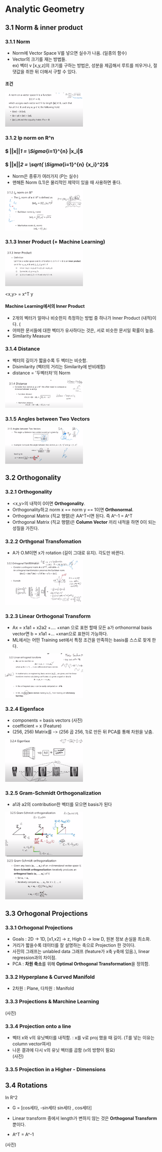 # Analytic Geometry  

## 3.1 Norm & inner product  

### 3.1.1 Norm  
- Norm에 Vector Space V를 넣으면 실수가 나옴. (일종의 함수)  
- Vector의 크기를 재는 방법들.  
ex) 벡터 v [x,y,z]의 크기를 구하는 방법은, 성분을 제곱해서 루트를 씌우거나, 절댓값을 취한 뒤 더해서 구할 수 있다.  

#### 조건  

 <img src="/Artificial Intelligence/Capture/17.png" width="50%" height="50%">  

### 3.1.2 lp norm on R^n  

### $ ||x||_1 = \Sigma_{i=1}^{n} |x_i|$  
### $ ||x||_2 = \sqrt{ \Sigma_{i=1}^{n} {x_i}^2}$
- Norm은 종류가 여러가지 (P는 실수)    
- 맨해튼 Norm (L1)은 물리적인 제약이 있을 때 사용하면 좋다.  

 <img src="/Artificial Intelligence/Capture/18.png" width="50%" height="50%">

### 3.1.3 Inner Product (+ Machine Learning)  
 <img src="/Artificial Intelligence/Capture/19.png" width="50%" height="50%">
 
<x,y> = x^T y  

#### Machine Learning에서의 Inner Product
- 2개의 벡터가 얼마나 비슷한지 측정하는 방법 중 하나가 Inner Product (내적)이다.  (
- 어떠한 문서들에 대한 벡터가 유사하다는 것은, 서로 비슷한 문서일 확률이 높음.  
- Similarity Measure

### 3.1.4 Distance  
- 벡터의 길이가 짧을수록 두 벡터는 비슷함.
- Disimilarity (벡터의 거리는 Similarity에 반비례함)  
- distance = '두벡터차'의 Norm  

 <img src="/Artificial Intelligence/Capture/20.png" width="50%" height="50%">

### 3.1.5 Angles between Two Vectors  

 <img src="/Artificial Intelligence/Capture/21.png" width="50%" height="50%">
 
## 3.2 Orthogonality  

### 3.2.1 Orthogonality  
- <x,y>의 내적이 0이면 **Orthogonality**.  
- Orthogonality하고 norm x == norm y == 1이면 **Orthonormal**.  
- Orthogonal Matrix (직교 행렬)은 AA^T=I면 된다. 즉 A^-1 = A^T  
- Orthogonal Matrix (직교 행렬)은 **Column Vector** 끼리 내적을 하면 0이 되는 성질을 가진다.  

### 3.2.2 Orthgonal Transfomation  
- A가 O.M이면 x가 rotation (길이 그대로 유지). 각도만 바뀐다.  

<img src="/Artificial Intelligence/Capture/26.png" width="50%" height="50%">

### 3.2.3 Linear Orthogonal Transform  
- Ax = x1a1 + x2a2 +.... +xnan 으로 표현 할때 모든 a가 orthonormal basis vector면 b = x1a1 +... +xnan으로 표현이 가능하다.  
- ML에서는 어떤 Training set에서 특정 조건을 만족하는 basis를 스스로 찾게 한다.
<img src="/Artificial Intelligence/Capture/22.png" width="50%" height="50%">

### 3.2.4 Eigenface  
- components = basis vectors (사진)    
- coefficient = x (Feature)
- (256, 256) Matrix를 -> (256 곱 256, 1)로 만든 뒤 PCA를 통해 차원을 낮춤.

<img src="/Artificial Intelligence/Capture/23.png" width="50%" height="50%">

### 3.2.5 Gram-Schmidt Orthogonalization  
- a1과 a2의 contribution한 벡터를 모으면 basis가 된다
<img src="/Artificial Intelligence/Capture/24.png" width="50%" height="50%">
<img src="/Artificial Intelligence/Capture/25.png" width="50%" height="50%">

## 3.3 Orhogonal Projections  

### 3.3.1 Orhogonal Projections  
- Goals : 2D -> 1D, [x1,x2] -> z, High D -> low D, 원본 정보 손실을 최소화.  
- 거리가 짧을수록 데이터를 잘 설명하는 축으로 Projection 한 것이다.  
- 사진의 그래프는 unlabled data 그래프 (feature가 x축 y축에 있음.), linear regression과의 차이점.  
- PCA : **차원 축소**를 위해 **Optimal Orthogonal Transformation**을 정의함.  

### 3.3.2 Hyperplane & Curved Manifold  
- 2차원 : Plane, 다차원 : Manifold  

### 3.3.3 Projections & Marchine Learning  
(사진)

### 3.3.4 Projection onto a line  
- 벡터 x와 v의 유닛벡터를 내적함. : x를 v로 proj 했을 때 길이. (T를 넣는 이유는 column vector여서)  
- 나온 결과에 다시 v의 유닛 벡터를 곱함 (v의 방향이 필요)  
(사진)

### 3.3.5 Projection in a Higher - Dimensions  


## 3.4 Rotations  
In R^2  
- G = [cos세타, -sin세타
      sin세타 , cos세타]

- Linear transform 중에서 length가 변하지 않는 것은 **Orthogonal Transform** 뿐이다.  
- A^T = A^-1  

(사진)  
